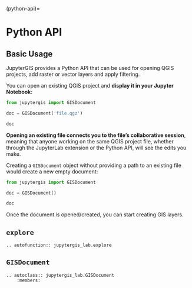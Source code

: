 (python-api)=

# Python API

## Basic Usage

JupyterGIS provides a Python API that can be used for opening QGIS projects,
add raster or vector layers and apply filtering.

You can open an existing QGIS project and **display it in your Jupyter Notebook**:

```python
from jupytergis import GISDocument

doc = GISDocument('file.qgz')

doc
```

**Opening an existing file connects you to the file’s collaborative session**,
meaning that anyone working on the same QGIS project file, whether through the
JupyterLab extension or the Python API, will see the edits you make.

Creating a `GISDocument` object without providing a path to an existing file would create a
new empty document:

```python
from jupytergis import GISDocument

doc = GISDocument()

doc
```

Once the document is opened/created, you can start creating GIS layers.

## `explore`

```{eval-rst}
.. autofunction:: jupytergis_lab.explore
```

## `GISDocument`

```{eval-rst}
.. autoclass:: jupytergis_lab.GISDocument
    :members:
```
